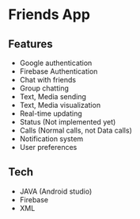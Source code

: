 # Friends App
## Features
- Google authentication
- Firebase Authentication
- Chat with friends
- Group chatting
- Text, Media sending
- Text, Media visualization
- Real-time updating
- Status (Not implemented yet)
- Calls (Normal calls, not Data calls)
- Notification system
- User preferences

## Tech
- JAVA (Android studio)
- Firebase
- XML
